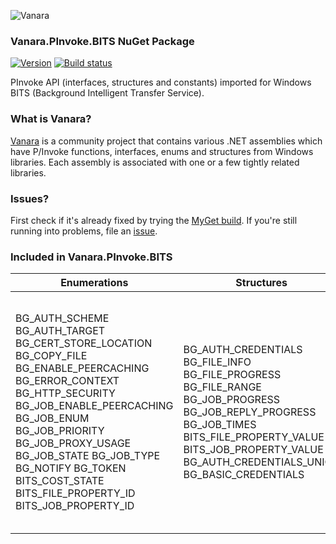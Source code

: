 ﻿![Vanara](https://raw.githubusercontent.com/dahall/Vanara/master/docs/icons/VanaraHeading.png)
### **Vanara.PInvoke.BITS NuGet Package**
[![Version](https://img.shields.io/nuget/v/Vanara.PInvoke.BITS?label=NuGet&style=flat-square)](https://github.com/dahall/Vanara/releases)
[![Build status](https://github.com/dahall/Vanara/actions/workflows/cibuild.yml/badge.svg?branch=master)](https://github.com/dahall/Vanara/actions/workflows/cibuild.yml)

PInvoke API (interfaces, structures and constants) imported for Windows BITS (Background Intelligent Transfer Service).

### **What is Vanara?**

[Vanara](https://github.com/dahall/Vanara) is a community project that contains various .NET assemblies which have P/Invoke functions, interfaces, enums and structures from Windows libraries. Each assembly is associated with one or a few tightly related libraries.

### **Issues?**

First check if it's already fixed by trying the [MyGet build](https://www.myget.org/feed/Packages/vanara).
If you're still running into problems, file an [issue](https://github.com/dahall/Vanara/issues).

### **Included in Vanara.PInvoke.BITS**

Enumerations | Structures | Interfaces
--- | --- | ---
BG_AUTH_SCHEME BG_AUTH_TARGET BG_CERT_STORE_LOCATION BG_COPY_FILE BG_ENABLE_PEERCACHING BG_ERROR_CONTEXT BG_HTTP_SECURITY BG_JOB_ENABLE_PEERCACHING BG_JOB_ENUM BG_JOB_PRIORITY BG_JOB_PROXY_USAGE BG_JOB_STATE BG_JOB_TYPE BG_NOTIFY BG_TOKEN BITS_COST_STATE BITS_FILE_PROPERTY_ID BITS_JOB_PROPERTY_ID            | BG_AUTH_CREDENTIALS BG_FILE_INFO BG_FILE_PROGRESS BG_FILE_RANGE BG_JOB_PROGRESS BG_JOB_REPLY_PROGRESS BG_JOB_TIMES BITS_FILE_PROPERTY_VALUE BITS_JOB_PROPERTY_VALUE BG_AUTH_CREDENTIALS_UNION BG_BASIC_CREDENTIALS                   | IBackgroundCopyCallback IBackgroundCopyCallback2 IBackgroundCopyCallback3 IBackgroundCopyError IBackgroundCopyFile IBackgroundCopyFile2 IBackgroundCopyFile3 IBackgroundCopyFile4 IBackgroundCopyFile5 IBackgroundCopyFile6 IBackgroundCopyJob IBackgroundCopyJob2 IBackgroundCopyJob3 IBackgroundCopyJob4 IBackgroundCopyJob5 IBackgroundCopyJobHttpOptions IBackgroundCopyJobHttpOptions2 IBackgroundCopyJobHttpOptions3 IBackgroundCopyManager IBackgroundCopyServerCertificateValidationCallback IBitsPeer IBitsPeerCacheAdministration IBitsPeerCacheRecord IBitsTokenOptions IEnumBackgroundCopyFiles IEnumBackgroundCopyJobs IEnumBitsPeerCacheRecords IEnumBitsPeers 
